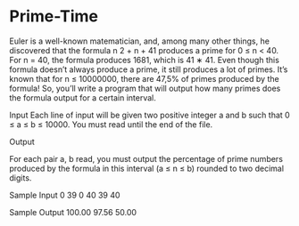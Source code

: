 # Prime-Time
Euler is a well-known matematician, and, among many other things, he discovered that the formula
n
2 + n + 41 produces a prime for 0 ≤ n < 40. For n = 40, the formula produces 1681, which is 41 ∗ 41.
Even though this formula doesn’t always produce a prime, it still produces a lot of primes. It’s known
that for n ≤ 10000000, there are 47,5% of primes produced by the formula!
So, you’ll write a program that will output how many primes does the formula output for a certain
interval.

Input
Each line of input will be given two positive integer a and b such that 0 ≤ a ≤ b ≤ 10000. You must
read until the end of the file.

Output

For each pair a, b read, you must output the percentage of prime numbers produced by the formula in
this interval (a ≤ n ≤ b) rounded to two decimal digits.

Sample Input
0 39
0 40
39 40

Sample Output
100.00
97.56
50.00
